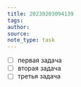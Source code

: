 ```yaml
---
title: 20230203094139 
tags: 
author: 
source: 
note_type: task
---
```

- [ ] первая задача 
- [ ] вторая задача
- [ ] третья задача 